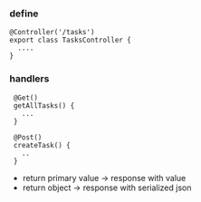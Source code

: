 ### define
```
@Controller('/tasks')
export class TasksController {
  ....
}
```

### handlers
```
 @Get()
 getAllTasks() {
   ...
 }

 @Post()
 createTask() {
   ..
 }
```
- return primary value -> response with value
- return object -> response with serialized json
